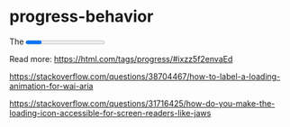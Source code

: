 # progress-behavior

The <progress> element is used to create a progress bar to serve as a visual demonstration of progress towards the completion of task or goal. The max and value attributes are used to define how much progress (value) has been made towards task completion (max).

Read more: https://html.com/tags/progress/#ixzz5f2envaEd


https://stackoverflow.com/questions/38704467/how-to-label-a-loading-animation-for-wai-aria

https://stackoverflow.com/questions/31716425/how-do-you-make-the-loading-icon-accessible-for-screen-readers-like-jaws

